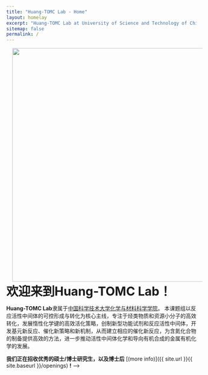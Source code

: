 ```yaml
---
title: "Huang-TOMC Lab - Home"
layout: homelay
excerpt: "Huang-TOMC Lab at University of Science and Technology of China."
sitemap: false
permalink: /
---
```


<div class="center">
  <img class="logopic" src="{{ site.url }}{{ site.baseurl }}/images/picpic/team.jpg" style="width: 620px; margin-left: 16px; margin-right: 16px">
  
</div>

<div class="center">
  <b style="font-size:32px">欢迎来到Huang-TOMC Lab！</b>
</div>

**Huang-TOMC Lab**隶属于[中国科学技术大学化学与材料科学学院](https://scms.ustc.edu.cn/main.htm)。
本课题组以反应活性中间体的可控形成与转化为核心主线，专注于烃类物质和资源小分子的高效转化，发展惰性化学键的高效活化策略，创制新型功能试剂和反应活性中间体，开发基元新反应、催化新策略和新机制，从而建立相应的催化新反应，为含氮化合物的制备提供高效的方法，进一步推动活性中间体化学和导向有机合成的金属有机化学的发展。

**我们正在招收优秀的硕士/博士研究生，以及博士后** [(more info)]({{ site.url }}{{ site.baseurl }}/openings) **!** -->

